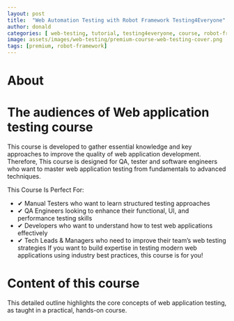 ```yaml
---
layout: post
title:  "Web Automation Testing with Robot Framework Testing4Everyone"
author: donald
categories: [ web-testing, tutorial, testing4everyone, course, robot-framework]
image: assets/images/web-testing/premium-course-web-testing-cover.png
tags: [premium, robot-framework]
---
```


# About


# The audiences of Web application testing course
This course is developed to gather essential knowledge and key approaches to improve the quality of web application development.
Therefore, This course is designed for QA, tester and software engineers who want to master web application testing from fundamentals to advanced techniques.

This Course Is Perfect For:

- ✔ Manual Testers who want to learn structured testing approaches
- ✔ QA Engineers looking to enhance their functional, UI, and performance testing skills
- ✔ Developers who want to understand how to test web applications effectively
- ✔ Tech Leads & Managers who need to improve their team’s web testing strategies
If you want to build expertise in testing modern web applications using industry best practices, this course is for you!

# Content of this course
This detailed outline highlights the core concepts of web application testing, as taught in a practical, hands-on course.











